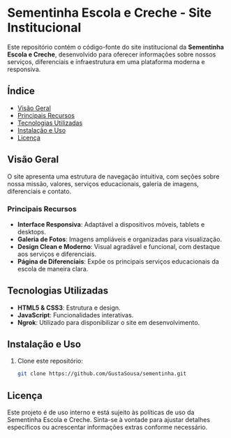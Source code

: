 # Sementinha Escola e Creche - Site Institucional

Este repositório contém o código-fonte do site institucional da **Sementinha Escola e Creche**, desenvolvido para oferecer informações sobre nossos serviços, diferenciais e infraestrutura em uma plataforma moderna e responsiva.

## Índice

- [Visão Geral](#visão-geral)
- [Principais Recursos](#principais-recursos)
- [Tecnologias Utilizadas](#tecnologias-utilizadas)
- [Instalação e Uso](#instalação-e-uso)
- [Licença](#licança)

## Visão Geral

O site apresenta uma estrutura de navegação intuitiva, com seções sobre nossa missão, valores, serviços educacionais, galeria de imagens, diferenciais e contato.

### Principais Recursos

- **Interface Responsiva**: Adaptável a dispositivos móveis, tablets e desktops.
- **Galeria de Fotos**: Imagens ampliáveis e organizadas para visualização.
- **Design Clean e Moderno**: Visual agradável e funcional, com destaque aos serviços e diferenciais.
- **Página de Diferenciais**: Expõe os principais serviços educacionais da escola de maneira clara.

## Tecnologias Utilizadas

- **HTML5 & CSS3**: Estrutura e design.
- **JavaScript**: Funcionalidades interativas.
- **Ngrok**: Utilizado para disponibilizar o site em desenvolvimento.

## Instalação e Uso

1. Clone este repositório:

   ```bash
   git clone https://github.com/GustaSousa/sementinha.git

## Licença

Este projeto é de uso interno e está sujeito às políticas de uso da Sementinha Escola e Creche.
Sinta-se à vontade para ajustar detalhes específicos ou acrescentar informações extras conforme necessário.